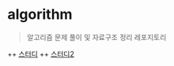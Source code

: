 # algorithm

> 알고리즘 문제 풀이 및 자료구조 정리 레포지토리

++ [스터디](https://github.com/bm4656/Mohamco-Alogrithm)
++ [스터디2](https://github.com/HaruHana-algorithm/HaruHana-algorithm/tree/main/%EA%B9%80%EB%B3%B4%EB%AF%BC)
